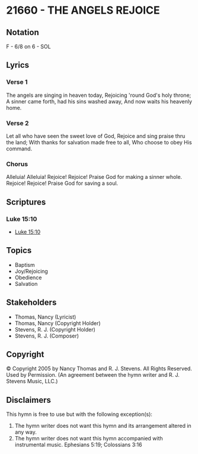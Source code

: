 # 21660 - THE ANGELS REJOICE

## Notation

F - 6/8 on 6 - SOL

## Lyrics

### Verse 1

The angels are singing in heaven today, Rejoicing 'round God's holy throne; A sinner came forth, had his sins washed away, And now waits his heavenly home. 


### Verse 2

Let all who have seen the sweet love of God, Rejoice and sing praise thru the land; With thanks for salvation made free to all, Who choose to obey His command.



### Chorus

Alleluia! Alleluia! Rejoice! Rejoice! Praise God for making a sinner whole. Rejoice! Rejoice! Praise God for saving a soul.


## Scriptures

### Luke 15:10

- [Luke 15:10](https://www.biblegateway.com/passage/?search=Luke%2015%3A10)


## Topics

- Baptism
- Joy/Rejoicing
- Obedience
- Salvation

## Stakeholders

- Thomas, Nancy (Lyricist)
- Thomas, Nancy (Copyright Holder)
- Stevens, R. J. (Copyright Holder)
- Stevens, R. J. (Composer)

## Copyright

© Copyright 2005 by Nancy Thomas and R. J. Stevens. All Rights Reserved. Used by Permission.
(An agreement between the hymn writer and R. J. Stevens Music, LLC.)

## Disclaimers

This hymn is free to use but with the following exception(s):
1. The hymn writer does not want this hymn and its arrangement altered in any way.
2. The hymn writer does not want this hymn accompanied with instrumental music.
Ephesians 5:19; Colossians 3:16

